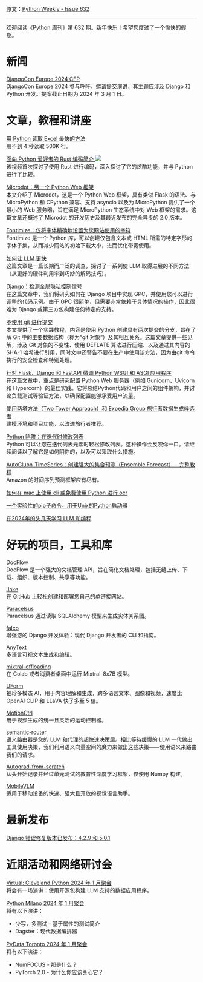 原文：[Python Weekly - Issue 632](http://eepurl.com/iHlBRk)

---

欢迎阅读《Python 周刊》第 632 期。新年快乐！希望您度过了一个愉快的假期。

      
# 新闻  
  
[DjangoCon Europe 2024 CFP](https://pretalx.evolutio.pt/djangocon-europe-2024/cfp)  
 DjangoCon Europe 2024 参与呼吁，邀请提交演讲，其主题应涉及 Django 和 Python 开发。提案截止日期为 2024 年 3 月 1 日。 
  
  
# 文章，教程和讲座  
  
[用 Python 读取 Excel 最快的方法](https://hakibenita.com/fast-excel-python)  
用不到 4 秒读取 500K 行。  
  
[面向 Python 爱好者的 Rust 编码简介 ](https://www.youtube.com/watch?v=MoqtsYLGCC4) ![](https://mcusercontent.com/e2e180baf855ac797ef407fc7/images/af76283a-6e65-436c-967a-900427cf6399.png)  
该视频首次探讨了使用 Rust 进行编码，深入探讨了它的炫酷功能，并与 Python 进行了比较。  
  
[Microdot：另一个 Python Web 框架](https://blog.miguelgrinberg.com/post/microdot-yet-another-python-web-framework)  
本文介绍了 Microdot，这是一个 Python Web 框架，具有类似 Flask 的语法、与 MicroPython 和 CPython 兼容、支持 asyncio 以及为 MicroPython 提供了一个最小的 Web 服务器，旨在满足 MicroPython 生态系统中对 Web 框架的需求。这篇文章还概述了 Microdot 的开发历史及其最近发布的完全异步的 2.0 版本。  
  
[Fontimize：仅将字体精确地设置为您网站使用的字符](https://daveon.design/introducing-fontimize-subset-fonts-to-exactly-and-only-your-websites-used-characters.html)  
Fontimize 是一个 Python 库，可以创建仅包含文本或 HTML 所需的特定字形的字体子集，从而减少网站的初始下载大小，进而优化带宽使用。 
  
[如何让 LLM 更快](https://vgel.me/posts/faster-inference)  
这篇文章是一篇长期而广泛的调查，探讨了一系列使 LLM 取得进展的不同方法（从更好的硬件利用率到巧妙的解码技巧）。  
  
[Django：检测全局隐私控制信号](https://adamj.eu/tech/2023/12/27/django-global-privacy-control/)  
在这篇文章中，我们将研究如何在 Django 项目中实现 GPC，并使用您可以进行调整的代码示例。由于 GPC 很简单，但需要非常依赖于具体情况的操作，因此很难为 Django 或第三方包构建任何特定的支持。  
  
[不使用 git 进行提交](https://matheustavares.gitlab.io/posts/committing-without-git)   
本文提供了一个实践教程，内容是使用 Python 创建具有两次提交的分支，旨在了解 Git 中的主要数据结构（称为“git 对象”）及其相互关系。这篇文章提供一些见解，涉及 Git 对象的不变性、使用 DEFLATE 算法进行压缩、以及通过其内容的 SHA-1 哈希进行引用，同时文中还警告不要在生产中使用该方法，因为由git 命令执行的安全检查和特别处理。  
  
[针对 Flask、Django 和 FastAPI 微调 Python WSGI 和 ASGI 应用程序](https://tonybaloney.github.io/posts/fine-tuning-wsgi-and-asgi-applications.html)  
在这篇文章中，重点是研究配置 Python Web 服务器（例如 Gunicorn、Uvicorn 和 Hypercorn）的最佳实践。它将总结Python代码和用户之间的组件架构，并讨论负载测试等验证方法，以确保配置能够承受用户流量。  
  
[使用两塔方法（Two Tower Approach）和 Expedia Group 旅行者数据生成候选者](https://medium.com/expedia-group-tech/candidate-generation-using-a-two-tower-approach-with-expedia-group-traveler-data-ca6a0dcab83e)  
建模环境和项目功能，以改进旅行者推荐。  
  
[Python 陷阱：在迭代时修改列表](https://andrewwegner.com/python-gotcha-modify-list-while-iterating.html)  
Python 可以让您在迭代列表元素时轻松修改列表。这种操作会反咬你一口。请继续阅读以了解它是如何阴你的，以及可以采取什么措施。  
  
[AutoGluon-TimeSeries：创建强大的集合预测（Ensemble Forecast） - 完整教程](https://aihorizonforecast.substack.com/p/autogluon-timeseries-creating-powerful)  
Amazon 的时间序列预测框架应有尽有。  
  
[如何在 mac 上使用 cli 或免费使用 Python 进行 ocr ](https://blog.greg.technology/2024/01/02/how-do-you-ocr-on-a-mac.html)  
  
[一个实验性的pip子命令，用于Unix的Python启动器](https://snarky.ca/an-experimental-pip-subcommand-for-the-python-launcher-for-unix/)  
  
[在2024年的头几天学习 LLM 和编程](http://antirez.com/news/140)  
  
  
# 好玩的项目，工具和库  
  
[DocFlow](https://github.com/jiisanda/docflow)  
DocFlow 是一个强大的文档管理 API，旨在简化文档处理，包括无缝上传、下载、组织、版本控制、共享等功能。  
  
[Jake](https://github.com/thevahidal/jake)  
在 GitHub 上轻松创建和部署您自己的单链接网站。  
  
[Paracelsus](https://github.com/tedivm/paracelsus)  
Paracelsus 通过读取 SQLAlchemy 模型来生成实体关系图。  
  
[falco](https://github.com/tobi-de/falco)  
增强您的 Django 开发体验：现代 Django 开发者的 CLI 和指南。  
  
[AnyText](https://github.com/tyxsspa/AnyText)  
多语言可视文本生成和编辑。  
  
[mixtral-offloading](https://github.com/dvmazur/mixtral-offloading)  
在 Colab 或者消费者桌面中运行 Mixtral-8x7B 模型。  
  
[UForm](https://github.com/unum-cloud/uform)  
袖珍多模态 AI，用于内容理解和生成，跨多语言文本、图像和视频，速度比 OpenAI CLIP 和 LLaVA 快了多至 5 倍。  
  
[MotionCtrl](https://github.com/TencentARC/MotionCtrl)  
用于视频生成的统一且灵活的运动控制器。  
  
[semantic-router](https://github.com/aurelio-labs/semantic-router)  
语义路由器是您的 LLM 和代理的超快速决策层。相比等待缓慢的 LLM 一代做出工具使用决策，我们利用语义向量空间的魔力来做出这些决策——使用语义来路由我们的请求。  
  
[Autograd-from-scratch](https://github.com/eduardoleao052/Autograd-from-scratch)  
从头开始​​记录并经过单元测试的教育性深度学习框架，仅使用 Numpy 构建。  
  
[MobileVLM](https://github.com/Meituan-AutoML/MobileVLM)  
适用于移动设备的快速、强大且开放的视觉语言助手。  
  
  
# 最新发布  
  
[Django 错误修复版本已发布：4.2.9 和 5.0.1](https://www.djangoproject.com/weblog/2024/jan/02/bugfix-release/)  
  
  
# 近期活动和网络研讨会  
  
[Virtual: Cleveland Python 2024 年 1 月聚会](https://www.meetup.com/cleveland-area-python-interest-group/events/297549665/)  
将会有一场演讲：使用开源包构建 LLM 支持的数据应用程序。  
  
[Python Milano 2024 年 1 月聚会](https://www.meetup.com/python-milano/events/298086176/)  
将有以下演讲：
  * 少写，多测试 - 基于属性的测试简介
  * Dagster：现代数据编排器

  
[PyData Toronto 2024 年 1 月聚会](https://www.meetup.com/pydatato/events/297368081/)  
将有以下演讲：
  * NumFOCUS - 那是什么？ 
  * PyTorch 2.0 - 为什么你应该关心它？

